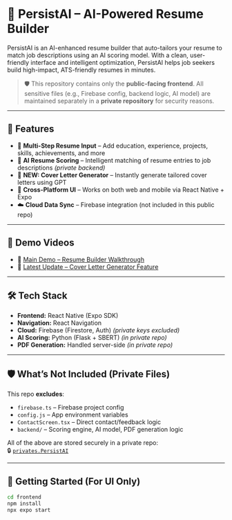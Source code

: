 # 🚀 PersistAI – AI-Powered Resume Builder

PersistAI is an AI-enhanced resume builder that auto-tailors your resume to match job descriptions using an AI scoring model. With a clean, user-friendly interface and intelligent optimization, PersistAI helps job seekers build high-impact, ATS-friendly resumes in minutes.

> 🛡️ This repository contains only the **public-facing frontend**. All sensitive files (e.g., Firebase config, backend logic, AI model) are maintained separately in a **private repository** for security reasons.

---

## 🌟 Features

- 📄 **Multi-Step Resume Input** – Add education, experience, projects, skills, achievements, and more
- 🤖 **AI Resume Scoring** – Intelligent matching of resume entries to job descriptions *(private backend)*
- 📝 **NEW: Cover Letter Generator** – Instantly generate tailored cover letters using GPT
- 📱 **Cross-Platform UI** – Works on both web and mobile via React Native + Expo
- ☁️ **Cloud Data Sync** – Firebase integration (not included in this public repo)

---

## 🎥 Demo Videos

- 🔹 [Main Demo – Resume Builder Walkthrough](https://youtu.be/LUslo5eH1Ac)  
- 🔹 [Latest Update – Cover Letter Generator Feature](https://youtu.be/fgEIEknOvI8)

---

## 🛠️ Tech Stack

- **Frontend:** React Native (Expo SDK)
- **Navigation:** React Navigation
- **Cloud:** Firebase (Firestore, Auth) *(private keys excluded)*
- **AI Scoring:** Python (Flask + SBERT) *(in private repo)*
- **PDF Generation:** Handled server-side *(in private repo)*

---

## 🛡️ What’s Not Included (Private Files)

This repo **excludes**:

- `firebase.ts` – Firebase project config  
- `config.js` – App environment variables  
- `ContactScreen.tsx` – Direct contact/feedback logic  
- `backend/` – Scoring engine, AI model, PDF generation logic

All of the above are stored securely in a private repo:  
🔒 [`privates.PersistAI`](https://github.com/SohamBasanwar/privates.PersistAI)

---

## 🚀 Getting Started (For UI Only)

```bash
cd frontend
npm install
npx expo start
